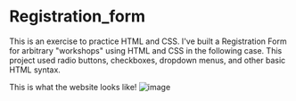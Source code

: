 # Registration_form
This is an exercise to practice HTML and CSS. I've built a Registration Form for arbitrary "workshops" using HTML and CSS in the following case.
This project used radio buttons, checkboxes, dropdown menus, and other basic HTML syntax.

This is what the website looks like! ![image](https://github.com/Nav-da-great/Registration_form/assets/113965179/5f6787b3-65ab-4729-9536-fa94b52f5ac3)
